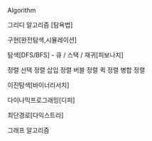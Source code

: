 Algorithm

그리디 알고리즘 [탐욕법]

구현[완전탐색,시뮬레이션]

탐색[DFS/BFS] - 큐 / 스택 / 재귀[피보나치]

정렬
선택 정렬
삽입 정렬
버블 정렬
퀵 정렬
병합 정렬

이진탐색[바이너리서치]

다이나믹프로그래밍[디피]

최단경로[다익스트라]

그래프 알고리즘
